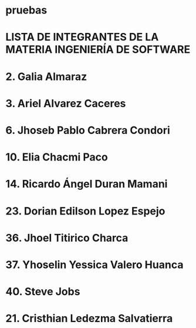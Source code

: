 # pruebas

# LISTA DE INTEGRANTES DE LA MATERIA INGENIERÍA DE SOFTWARE
# 2. Galia Almaraz
# 3. Ariel Alvarez Caceres
# 6. Jhoseb Pablo Cabrera Condori
# 10. Elia Chacmi Paco
# 14. Ricardo Ángel Duran Mamani
# 23. Dorian Edilson Lopez Espejo
# 36. Jhoel Titirico Charca
# 37. Yhoselin Yessica Valero Huanca
# 40. Steve Jobs
# 21. Cristhian Ledezma Salvatierra

